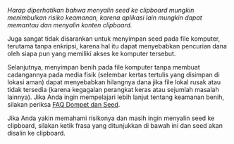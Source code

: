 
*Harap diperhatikan bahwa menyalin seed ke clipboard mungkin menimbulkan risiko keamanan, karena aplikasi lain mungkin dapat memantau dan menyalin konten clipboard.*

Juga sangat tidak disarankan untuk menyimpan seed pada file komputer, terutama tanpa enkripsi, karena hal itu dapat menyebabkan pencurian dana oleh siapa pun yang memiliki akses ke komputer tersebut.

Selanjutnya, menyimpan benih pada file komputer tanpa membuat cadangannya pada media fisik (selembar kertas tertulis yang disimpan di lokasi aman) dapat menyebabkan hilangnya dana jika file lokal rusak atau tidak tersedia (karena kegagalan perangkat keras atau sejumlah masalah lainnya). Jika Anda ingin mempelajari lebih lanjut tentang keamanan benih,
silakan periksa [FAQ Dompet dan Seed](https://docs.decred.org/faq/wallets-and-seeds/).

Jika Anda yakin memahami risikonya dan masih ingin menyalin seed ke clipboard, silakan ketik frasa yang ditunjukkan di bawah ini dan seed akan disalin ke clipboard.